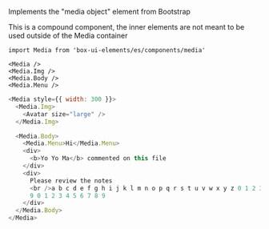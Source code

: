 Implements the "media object" element from Bootstrap

This is a compound component, the inner elements are not meant to be used outside of the Media container

```plaintext
import Media from 'box-ui-elements/es/components/media'

<Media />
<Media.Img />
<Media.Body />
<Media.Menu />
```

```js
<Media style={{ width: 300 }}>
  <Media.Img>
    <Avatar size="large" />
  </Media.Img>

  <Media.Body>
    <Media.Menu>Hi</Media.Menu>
    <div>
      <b>Yo Yo Ma</b> commented on this file
    </div>
    <div>
      Please review the notes
      <br />a b c d e f g h i j k l m n o p q r s t u v w x y z 0 1 2 3 4 5 6 7 8
      9 0 1 2 3 4 5 6 7 8 9
    </div>
  </Media.Body>
</Media>
```
